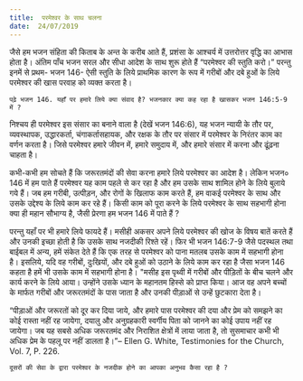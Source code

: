 ```yaml
---
title:  परमेश्वर के साथ चलना
date:  24/07/2019
---
```


जैसे हम भजन संहिता की किताब के अन्त के करीब आते हैं, प्रशंसा के आश्चर्य में उत्तरोत्तर वृद्धि का आभास होता है। अंतिम पाँच भजन सरल और सीधा आदेश के साथ शुरू होते हैं “परमेश्वर की स्तुति करो।” परन्तु इनमें से प्रथम- भजन 146- ऐसी स्तुति के लिये प्राथमिक कारण के रूप में गरीबों और दबे हुओं के लिये परमेश्वर की खास परवाह को व्यक्त करता है।

`पढ़े भजन 146. यहाँ पर हमारे लिये क्या संवाद है? भजनकार क्या कह रहा है खासकर भजन 146:5-9 में ?`

निश्चय ही परमेश्वर इस संसार का बनाने वाला है (देखें भजन 146:6), यह भजन न्यायी के तौर पर, व्यवस्थापक, उद्धारकर्ता, चंगाकर्तासहायक, और रक्षक के तौर पर संसार में परमेश्वर के निरंतर काम का वर्णन करता है। जिसे परमेश्वर हमारे जीवन में, हमारे समुदाय में, और हमारे संसार में करना और ढूंढ़ना चाहता है।

कभी-कभी हम सोचते हैं कि जरूरतमंदों की सेवा करना हमारे लिये परमेश्वर का आदेश है। लेकिन भजन० 146 में हम पाते हैं परमेश्वर यह काम पहले से कर रहा है और हम उसके साथ शामिल होने के लिये बुलाये गये हैं। जब हम गरीबी, उत्पीड़न, और रोगों के खिलाफ काम करते हैं, हम वाकई परमेश्वर के साथ और उसके उद्देश्य के लिये काम कर रहे हैं। किसी काम को पूरा करने के लिये परमेश्वर के साथ सहभागी होना क्या ही महान सौभाग्य है, जैसी प्रेरणा हम भजन 146 में पाते हैं ?

परन्तु यहाँ पर भी हमारे लिये फायदे हैं। मसीही अकसर अपने लिये परमेश्वर की खोज के विषय बातें करते हैं और उनकी इच्छा होती है कि उसके साथ नजदीकी रिश्ते रहें। फिर भी भजन 146:7-9 जैसे पदस्थल तथा बाईबल में अन्य, हमें संकेत देते हैं कि एक तरह से परमेश्वर को पाना मतलब उसके काम में सहभागी होना है। इसलिये, यदि वह गरीबों, दुःखियों, और दबे हुओं को उठाने के लिये काम कर रहा है जैसा भजन 146 कहता है हमें भी उसके काम में सहभागी होना है। "मसीह इस पृथ्वी में गरीबों और पीड़ितों के बीच चलने और कार्य करने के लिये आया। उन्होंने उसके ध्यान के महानतम हिस्से को प्राप्त किया। आज वह अपने बच्चों के मार्फत गरीबों और जरूरतमंदों के पास जाता है और उनकी पीड़ाओं से उन्हें छुटकारा देता है।

“पीड़ाओं और जरूरतों को दूर कर दिया जाये, और हमारे पास परमेश्वर की दया और प्रेम को समझने का कोई रास्ता नहीं रह जायेगा, दयालु और अनुग्रहकारी स्वर्गीय पिता को जानने का कोई उपाय नहीं रह जायेगा। जब यह सबसे अधिक जरूरतमंद और निराशित क्षेत्रों में लाया जाता है, तो सुसमाचार कभी भी अधिक प्रेम के पहलू पर नहीं डालता है।”– Ellen G. White, Testimonies for the Church, Vol. 7, P. 226.

`दूसरों की सेवा के द्वारा परमेश्वर के नजदीक होने का आपका अनुभव कैसा रहा है ?`